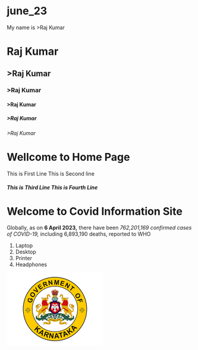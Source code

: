 # june_23
<html>

<head>
<title> Resarch </title>
</head>
<body>
My name is >Raj Kumar

<h1>Raj Kumar</h1>
<h2>>Raj Kumar</h2>
<h3>>Raj Kumar</h3>
<h4>>Raj Kumar</h4>
<h5>>Raj Kumar</h5>
<h6>>Raj Kumar</h6>
<h1>Wellcome to Home Page</h1>
<p>This is First Line
This is Second line</p>
<p><h5>
This is Third Line
This is Fourth Line</h5></p>
<h1> Welcome to Covid Information Site </h1>
<p>
Globally, as on <strong>6 April 2023,</strong> there have been <em> 762,201,169 confirmed cases of COVID-19,</em> including 6,893,190 deaths, reported to WHO </p>

<ol>
<li>Laptop</li>
<li>Desktop</li>
<li>Printer</li>
<li>Headphones</li>
</ol> 
<img src="1.png" alt="logo">
</body>
</html>
